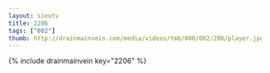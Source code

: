 ```yaml
--- 
layout: sieutv
title: 2206
tags: ["002"]
thumb: http://drainmainvein.com/media/videos/tmb/000/002/206/player.jpg
---
```

{% include drainmainvein key="2206" %} 

